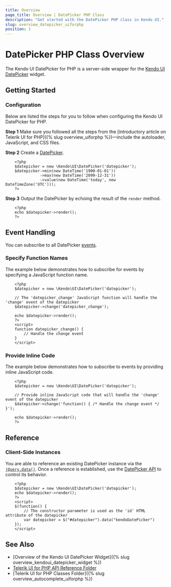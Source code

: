 ```yaml
---
title: Overview
page_title: Overview | DatePicker PHP Class
description: "Get started with the DatePicker PHP class in Kendo UI."
slug: overview_datepicker_uiforphp
position: 1
---
```


# DatePicker PHP Class Overview

The Kendo UI DatePicker for PHP is a server-side wrapper for the [Kendo UI DatePicker](/api/javascript/ui/datepicker) widget.

## Getting Started

### Configuration

Below are listed the steps for you to follow when configuring the Kendo UI DatePicker for PHP.

**Step 1** Make sure you followed all the steps from the [introductory article on Telerik UI for PHP]({% slug overview_uiforphp %})&mdash;include the autoloader, JavaScript, and CSS files.

**Step 2** Create a [DatePicker](/api/javascript/ui/datepicker).



        <?php
        $datepicker = new \Kendo\UI\DatePicker('datepicker');
        $datepicker->min(new DateTime('1900-01-01'))
                   ->max(new DateTime('2099-12-31'))
                   ->value(new DateTime('today', new DateTimeZone('UTC')));
        ?>

**Step 3** Output the DatePicker by echoing the result of the `render` method.



        <?php
        echo $datepicker->render();
        ?>

## Event Handling

You can subscribe to all DatePicker [events](/api/javascript/ui/datepicker#events).

### Specify Function Names

The example below demonstrates how to subscribe for events by specifying a JavaScript function name.



        <?php
        $datepicker = new \Kendo\UI\DatePicker('datepicker');

        // The 'datepicker_change' JavaScript function will handle the 'change' event of the datepicker
        $datepicker->change('datepicker_change');

        echo $datepicker->render();
        ?>
        <script>
        function datepicker_change() {
            // Handle the change event
        }
        </script>

### Provide Inline Code

The example below demonstrates how to subscribe to events by providing inline JavaScript code.



        <?php
        $datepicker = new \Kendo\UI\DatePicker('datepicker');

        // Provide inline JavaScript code that will handle the 'change' event of the datepicker
        $datepicker->change('function() { /* Handle the change event */ }');

        echo $datepicker->render();
        ?>

<!--*-->
## Reference

### Client-Side Instances

You are able to reference an existing DatePicker instance via the [`jQuery.data()`](https://api.jquery.com/jQuery.data/). Once a reference is established, use the [DatePicker API](/api/javascript/ui/datepicker#methods) to control its behavior.



        <?php
        $datepicker = new \Kendo\UI\DatePicker('datepicker');
        echo $datepicker->render();
        ?>
        <script>
        $(function() {
            // The constructor parameter is used as the 'id' HTML attribute of the datepicker
            var datepicker = $("#datepicker").data("kendoDatePicker")
        });
        </script>

## See Also

* [Overview of the Kendo UI DatePicker Widget]({% slug overview_kendoui_datepicker_widget %})
* [Telerik UI for PHP API Reference Folder](/api/php/Kendo/UI/AutoComplete)
* [Telerik UI for PHP Classes Folder]({% slug overview_autocomplete_uiforphp %})
